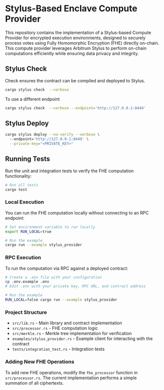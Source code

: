 # Stylus-Based Enclave Compute Provider

This repository contains the implementation of a Stylus-based Compute Provider for encrypted execution environments, designed to securely process votes using Fully Homomorphic Encryption (FHE) directly on-chain. This compute provider leverages Arbitrum Stylus to perform on-chain computations efficiently while ensuring data privacy and integrity.


## Stylus Check
Check ensures the contract can be compiled and deployed to Stylus.

```bash
cargo stylus check  --verbose
```

To use a different endpoint

```bash
cargo stylus check  --verbose --endpoint='http://127.0.0.1:8449'
```

## Stylus Deploy

```bash
cargo stylus deploy --no-verify --verbose \   
  --endpoint='http://127.0.0.1:8449' \
  --private-key="<PRIVATE_KEY>"
```

## Running Tests

Run the unit and integration tests to verify the FHE computation functionality:

```bash
# Run all tests
cargo test
```

### Local Execution

You can run the FHE computation locally without connecting to an RPC endpoint:

```bash
# Set environment variable to run locally
export RUN_LOCAL=true

# Run the example
cargo run --example stylus_provider
```

### RPC Execution

To run the computation via RPC against a deployed contract:

```bash
# Create a .env file with your configuration
cp .env.example .env
# Edit .env with your private key, RPC URL, and contract address

# Run the example
RUN_LOCAL=false cargo run --example stylus_provider
```


### Project Structure

- `src/lib.rs` - Main library and contract implementation
- `src/processor.rs` - FHE computation logic
- `src/merkle.rs` - Merkle tree implementation for verification
- `examples/stylus_provider.rs` - Example client for interacting with the contract
- `tests/integration_test.rs` - Integration tests

### Adding New FHE Operations

To add new FHE operations, modify the `fhe_processor` function in `src/processor.rs`. The current implementation performs a simple summation of all ciphertexts.
